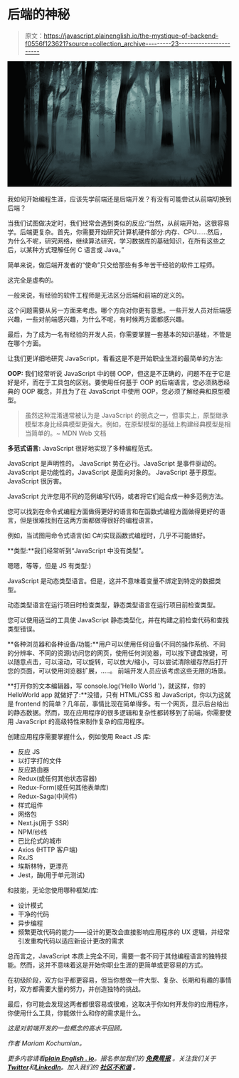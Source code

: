 # 后端的神秘

> 原文：<https://javascript.plainenglish.io/the-mystique-of-backend-f0556f123621?source=collection_archive---------23----------------------->

![](img/ad423b706824c57ee06b72e844c0aa79.png)

我如何开始编程生涯，应该先学前端还是后端开发？有没有可能尝试从前端切换到后端？

当我们试图做决定时，我们经常会遇到类似的反应:“当然，从前端开始，这很容易学。后端更复杂。首先，你需要开始研究计算机硬件部分:内存、CPU……然后，为什么不呢，研究网络，继续算法研究，学习数据库的基础知识，在所有这些之后，以某种方式理解任何 C 语言或 Java。”

简单来说，做后端开发者的“使命”只交给那些有多年苦干经验的软件工程师。

这完全是虚构的。

一般来说，有经验的软件工程师是无法区分后端和前端的定义的。

这个问题需要从另一方面来考虑。哪个方向对你更有意思。一些开发人员对后端感兴趣，一些对前端感兴趣，为什么不呢，有时候两方面都感兴趣。

最后，为了成为一名有经验的开发人员，你需要掌握一套基本的知识基础，不管是在哪个方面。

让我们更详细地研究 JavaScript，看看这是不是开始职业生涯的最简单的方法:

**OOP:** 我们经常听说 JavaScript 中的弱 OOP，但这是不正确的，问题不在于它是好是坏，而在于工具包的区别。要使用任何基于 OOP 的后端语言，您必须熟悉经典的 OOP 概念，并且为了在 JavaScript 中使用 OOP，您必须了解经典和原型模型。

> 虽然这种混淆通常被认为是 JavaScript 的弱点之一，但事实上，原型继承模型本身比经典模型更强大。例如，在原型模型的基础上构建经典模型是相当简单的。~ MDN Web 文档

**多范式语言:** JavaScript 很好地实现了多种编程范式。

JavaScript 是声明性的。
JavaScript 势在必行。JavaScript 是事件驱动的。
JavaScript 是功能性的。JavaScript 是面向对象的。
JavaScript 基于原型。
JavaScript 很厉害。

JavaScript 允许您用不同的范例编写代码，或者将它们组合成一种多范例方法。

您可以找到在命令式编程方面做得更好的语言和在函数式编程方面做得更好的语言，但是很难找到在这两方面都做得很好的编程语言。

例如，当试图用命令式语言(如 C#)实现函数式编程时，几乎不可能做好。

**类型:**我们经常听到“JavaScript 中没有类型”。

嗯嗯，等等，但是 JS 有类型:)

JavaScript 是动态类型语言。但是，这并不意味着变量不绑定到特定的数据类型。

动态类型语言在运行项目时检查类型，静态类型语言在运行项目前检查类型。

您可以使用适当的工具使 JavaScript 静态类型化，并在构建之前检查代码和查找类型错误。

**各种浏览器和各种设备/功能:**用户可以使用任何设备(不同的操作系统、不同的分辨率、不同的资源)访问您的网页，使用任何浏览器，可以按下键盘按键，可以随意点击，可以滚动，可以旋转，可以放大/缩小，可以尝试清除缓存然后打开您的页面，可以使用浏览器扩展，…..。
前端开发人员应该考虑这些无限的场景。

**打开你的文本编辑器，写 console.log('Hello World ')，就这样，你的 HelloWorld app 就做好了:**没错，只有 HTML/CSS 和 JavaScript，你以为这就是 frontend 的简单？几年前，事情比现在简单得多。有一个网页，显示后台给出的静态数据。然而，现在应用程序的很多逻辑和复杂性都转移到了前端，你需要使用 JavaScript 的高级特性来制作复杂的应用程序。

创建应用程序需要掌握什么，例如使用 React JS 库:

*   反应 JS
*   以打字打的文件
*   反应路由器
*   Redux(或任何其他状态容器)
*   Redux-Form(或任何其他表单库)
*   Redux-Saga(中间件)
*   样式组件
*   网络包
*   Next.js(用于 SSR)
*   NPM/纱线
*   巴比伦式的城市
*   Axios (HTTP 客户端)
*   RxJS
*   埃斯林特，更漂亮
*   Jest，酶(用于单元测试)

和技能，无论您使用哪种框架/库:

*   设计模式
*   干净的代码
*   异步编程
*   频繁更改代码的能力——设计的更改会直接影响应用程序的 UX 逻辑，并经常引发重构代码以适应新设计更改的需求

总而言之，JavaScript 本质上完全不同，需要一套不同于其他编程语言的独特技能。然而，这并不意味着这是开始你职业生涯的更简单或更容易的方式。

在初级阶段，双方似乎都更容易，但当你想做一件大型、复杂、长期和有趣的事情时，双方都需要大量的努力，并创造独特的挑战。

最后，你可能会发现这两者都很容易或很难，这取决于你如何开发你的应用程序，你使用什么工具，你能做什么和你的需求是什么。

*这是对前端开发的一些概念的高水平回顾。*

*作者 Mariam Kochumian。*

*更多内容请看*[***plain English . io***](https://plainenglish.io/)*。报名参加我们的* [***免费周报***](http://newsletter.plainenglish.io/) *。关注我们关于*[***Twitter***](https://twitter.com/inPlainEngHQ)*和*[***LinkedIn***](https://www.linkedin.com/company/inplainenglish/)*。加入我们的* [***社区不和谐***](https://discord.gg/GtDtUAvyhW) *。*
